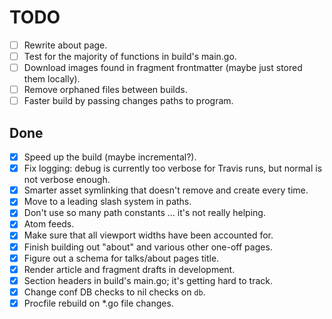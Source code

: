 # TODO

* [ ] Rewrite about page.
* [ ] Test for the majority of functions in build's main.go.
* [ ] Download images found in fragment frontmatter (maybe just stored them
  locally).
* [ ] Remove orphaned files between builds.
* [ ] Faster build by passing changes paths to program.

## Done

* [x] Speed up the build (maybe incremental?).
* [x] Fix logging: debug is currently too verbose for Travis runs, but normal
  is not verbose enough.
* [x] Smarter asset symlinking that doesn't remove and create every time.
* [x] Move to a leading slash system in paths.
* [x] Don't use so many path constants ... it's not really helping.
* [x] Atom feeds.
* [x] Make sure that all viewport widths have been accounted for.
* [x] Finish building out "about" and various other one-off pages.
* [x] Figure out a schema for talks/about pages title.
* [x] Render article and fragment drafts in development.
* [x] Section headers in build's main.go; it's getting hard to track.
* [x] Change conf DB checks to nil checks on `db`.
* [x] Procfile rebuild on *.go file changes.
